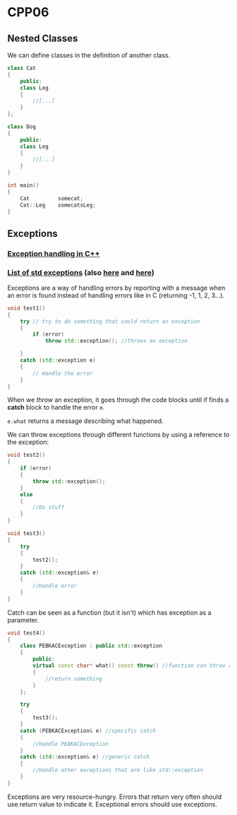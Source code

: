 # CPP06

## Nested Classes

We can define classes in the definition of another class.

```CPP
class Cat
{
    public:
    class Leg
    {
        //[...]
    }
};

class Dog
{
    public:
    class Leg
    {
        //[...]
    }
}

int main()
{
    Cat         somecat;
    Cat::Leg    somecatsLeg;
}
```

## Exceptions

### [**Exception handling in C++**](https://www.geeksforgeeks.org/exception-handling-c/)

### [**List of std exceptions**](https://www.geeksforgeeks.org/cpp-program-to-handle-the-exception-methods/) (also [here](https://www.geeksforgeeks.org/cpp-program-to-handle-the-exception-methods/) and [here](https://www.learncpp.com/cpp-tutorial/exceptions-classes-and-inheritance/))

Exceptions are a way of handling errors by reporting with a message when an error is found instead of handling errors like in C (returning -1, 1, 2, 3...).

```CPP
void test1()
{
    try // try to do something that could return an exception
    {
        if (error)
            throw std::exception(); //throws an exception

    }
    catch (std::exception e)
    {
        // Handle the error
    }
}
```

When we *throw* an exception, it goes through the code blocks until if finds a **catch** block to handle the error `e`.

`e.what` returns a message describing what happened.

We can throw exceptions through different functions by using a reference to the exception:

```CPP
void test2()
{
    if (error)
    {
        throw std::exception();
    }
    else
    {
        //Do stuff
    }
}

void test3()
{
    try
    {
        test2();
    }
    catch (std::exception& e)
    {
        //Handle error
    }
}
```

Catch can be seen as a function (but it isn't) which has exception as a parameter.

```CPP
void test4()
{
    class PEBKACException : public std::exception
    {
        public:
        virtual const char* what() const throw() //function can throw an exception
        {
            //return something
        }
    };

    try
    {
        test3();
    }
    catch (PEBKACException& e) //specific catch
    {
        //Handle PEBKACException
    }
    catch (std::exception& e) //generic catch
    {
        //Handle other exceptions that are like std::exception
    }
}
```

Exceptions are very resource-hungry. Errors that return very often should use return value to indicate it. Exceptional errors should use exceptions.

